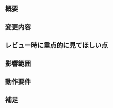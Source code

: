 ## 概要
<!-- 変更の目的 もしくは 関連する Issue 番号 -->

## 変更内容
<!-- ビューの変更がある場合はスクショによる比較などがあるとわかりやすい -->

## レビュー時に重点的に見てほしい点
<!-- 気になる箇所があれば明示してあるとレビューしやすい -->

## 影響範囲
<!-- この関数を変更したのでこの機能にも影響がある、など -->

## 動作要件
<!-- 動作に必要な 環境変数 / 依存関係 / DBの更新 など -->

## 補足
<!-- ローカル環境で試す際の注意点、など -->
